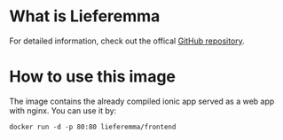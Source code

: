 # What is Lieferemma

For detailed information, check out the offical [GitHub repository](https://github.com/lieferemma/frontend).

# How to use this image

The image contains the already compiled ionic app served as a web app with nginx. You can use it by: 

```
docker run -d -p 80:80 lieferemma/frontend
```

